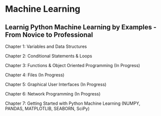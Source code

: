 # Machine Learning

## Learnig Python Machine Learning by Examples - From Novice to Professional

Chapter 1: Variables and Data Structures

Chapter 2: Conditional Statements & Loops

Chapter 3: Functions & Object Oriented Programming (In Progress)

Chapter 4: Files (In Progress)

Chapter 5: Graphical User Interfaces (In Progress)

Chapter 6: Network Programming (In Progress)

Chapter 7: Getting Started with Python Machine Learning (NUMPY, PANDAS, MATPLOTLIB, SEABORN, SciPy)
